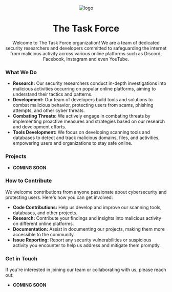 <div align="center">

![logo](https://github.com/The-Task-Force/.github/assets/133239148/f83e7457-0e02-4f11-a3b6-c8c2ccb94aee)

# The Task Force

Welcome to The Task Force organization! We are a team of dedicated security researchers and developers committed to safeguarding the internet from malicious activity across various online platforms such as Discord, Facebook, Instagram and even YouTube.

</div>

### What We Do

- **Research:** Our security researchers conduct in-depth investigations into malicious activities occurring on popular online platforms, aiming to understand their tactics and patterns.
- **Development:** Our team of developers build tools and solutions to combat malicious behavior, protecting users from scams, phishing attempts, and other cyber threats.
- **Combating Threats:** We actively engage in combating threats by implementing proactive measures and strategies based on our research and development efforts.
- **Tools Development:** We focus on developing scanning tools and databases to detect and track malicious domains, files, and activities, empowering users and organizations to stay safe online.
  
### Projects

- **COMING SOON**

### How to Contribute

We welcome contributions from anyone passionate about cybersecurity and protecting users. Here's how you can get involved:

- **Code Contributions:** Help us develop and improve our scanning tools, databases, and other projects.
- **Research:** Contribute your findings and insights into malicious activity on different online platforms.
- **Documentation:** Assist in documenting our projects, making them more accessible to the community.
- **Issue Reporting:** Report any security vulnerabilities or suspicious activity you encounter to help us address and mitigate them promptly.

### Get in Touch

If you're interested in joining our team or collaborating with us, please reach out:

- **COMING SOON**
